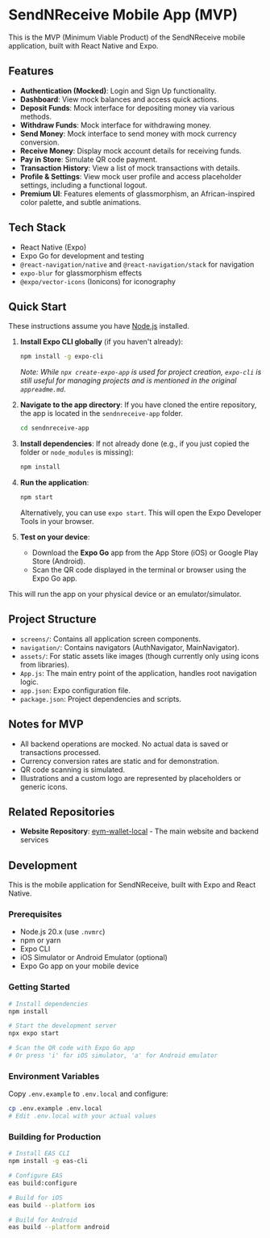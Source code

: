# SendNReceive Mobile App (MVP)

This is the MVP (Minimum Viable Product) of the SendNReceive mobile application, built with React Native and Expo.

## Features

- **Authentication (Mocked)**: Login and Sign Up functionality.
- **Dashboard**: View mock balances and access quick actions.
- **Deposit Funds**: Mock interface for depositing money via various methods.
- **Withdraw Funds**: Mock interface for withdrawing money.
- **Send Money**: Mock interface to send money with mock currency conversion.
- **Receive Money**: Display mock account details for receiving funds.
- **Pay in Store**: Simulate QR code payment.
- **Transaction History**: View a list of mock transactions with details.
- **Profile & Settings**: View mock user profile and access placeholder settings, including a functional logout.
- **Premium UI**: Features elements of glassmorphism, an African-inspired color palette, and subtle animations.

## Tech Stack

- React Native (Expo)
- Expo Go for development and testing
- `@react-navigation/native` and `@react-navigation/stack` for navigation
- `expo-blur` for glassmorphism effects
- `@expo/vector-icons` (Ionicons) for iconography

## Quick Start

These instructions assume you have [Node.js](https://nodejs.org/) installed.

1.  **Install Expo CLI globally** (if you haven't already):

    ```bash
    npm install -g expo-cli
    ```

    _Note: While `npx create-expo-app` is used for project creation, `expo-cli` is still useful for managing projects and is mentioned in the original `appreadme.md`._

2.  **Navigate to the app directory**:
    If you have cloned the entire repository, the app is located in the `sendnreceive-app` folder.

    ```bash
    cd sendnreceive-app
    ```

3.  **Install dependencies**:
    If not already done (e.g., if you just copied the folder or `node_modules` is missing):

    ```bash
    npm install
    ```

4.  **Run the application**:

    ```bash
    npm start
    ```

    Alternatively, you can use `expo start`. This will open the Expo Developer Tools in your browser.

5.  **Test on your device**:
    - Download the **Expo Go** app from the App Store (iOS) or Google Play Store (Android).
    - Scan the QR code displayed in the terminal or browser using the Expo Go app.

This will run the app on your physical device or an emulator/simulator.

## Project Structure

- `screens/`: Contains all application screen components.
- `navigation/`: Contains navigators (AuthNavigator, MainNavigator).
- `assets/`: For static assets like images (though currently only using icons from libraries).
- `App.js`: The main entry point of the application, handles root navigation logic.
- `app.json`: Expo configuration file.
- `package.json`: Project dependencies and scripts.

## Notes for MVP

- All backend operations are mocked. No actual data is saved or transactions processed.
- Currency conversion rates are static and for demonstration.
- QR code scanning is simulated.
- Illustrations and a custom logo are represented by placeholders or generic icons.

## Related Repositories

- **Website Repository**: [eym-wallet-local](https://github.com/jemappelle187/eym-wallet-local) - The main website and backend services

## Development

This is the mobile application for SendNReceive, built with Expo and React Native.

### Prerequisites

- Node.js 20.x (use `.nvmrc`)
- npm or yarn
- Expo CLI
- iOS Simulator or Android Emulator (optional)
- Expo Go app on your mobile device

### Getting Started

```bash
# Install dependencies
npm install

# Start the development server
npx expo start

# Scan the QR code with Expo Go app
# Or press 'i' for iOS simulator, 'a' for Android emulator
```

### Environment Variables

Copy `.env.example` to `.env.local` and configure:

```bash
cp .env.example .env.local
# Edit .env.local with your actual values
```

### Building for Production

```bash
# Install EAS CLI
npm install -g eas-cli

# Configure EAS
eas build:configure

# Build for iOS
eas build --platform ios

# Build for Android
eas build --platform android
```
